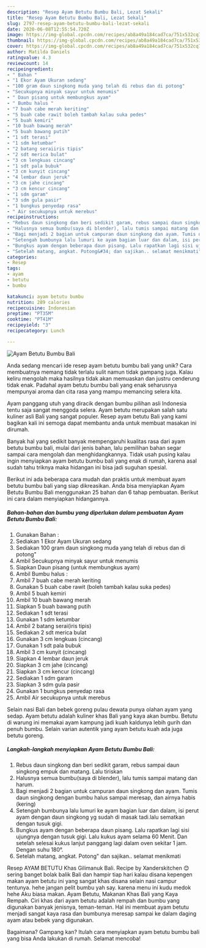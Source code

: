 ```yaml
---
description: "Resep Ayam Betutu Bumbu Bali, Lezat Sekali"
title: "Resep Ayam Betutu Bumbu Bali, Lezat Sekali"
slug: 2797-resep-ayam-betutu-bumbu-bali-lezat-sekali
date: 2020-06-08T12:55:54.720Z
image: https://img-global.cpcdn.com/recipes/ab8a49a184cad7ca/751x532cq70/ayam-betutu-bumbu-bali-foto-resep-utama.jpg
thumbnail: https://img-global.cpcdn.com/recipes/ab8a49a184cad7ca/751x532cq70/ayam-betutu-bumbu-bali-foto-resep-utama.jpg
cover: https://img-global.cpcdn.com/recipes/ab8a49a184cad7ca/751x532cq70/ayam-betutu-bumbu-bali-foto-resep-utama.jpg
author: Matilda Daniels
ratingvalue: 4.3
reviewcount: 14
recipeingredient:
- " Bahan "
- "1 Ekor Ayam Ukuran sedang"
- "100 gram daun singkong muda yang telah di rebus dan di potong"
- "Secukupnya minyak sayur untuk menumis"
- " Daun pisang untuk membungkus ayam"
- " Bumbu halus "
- "7 buah cabe merah keriting"
- "5 buah cabe rawit boleh tambah kalau suka pedes"
- "5 buah kemiri"
- "10 buah bawang merah"
- "5 buah bawang putih"
- "1 sdt terasi"
- "1 sdm ketumbar"
- "2 batang seraiiris tipis"
- "2 sdt merica bulat"
- "3 cm lengkuas cincang"
- "1 sdt pala bubuk"
- "3 cm kunyit cincang"
- "4 lembar daun jeruk"
- "3 cm jahe cincang"
- "3 cm kencur cincang"
- "1 sdm garam"
- "3 sdm gula pasir"
- "1 bungkus penyedap rasa"
- " Air secukupnya untuk merebus"
recipeinstructions:
- "Rebus daun singkong dan beri sedikit garam, rebus sampai daun singkong empuk dan matang. Lalu tiriskan"
- "Halusnya semua bumbu(saya di blender), lalu tumis sampai matang dan harum."
- "Bagi menjadi 2 bagian untuk campuran daun singkong dan ayam. Tumis daun singkong dengan bumbu halus sampai meresap, dan airnya habis (kering)"
- "Setengah bumbunya lalu lumuri ke ayam bagian luar dan dalam, isi perut ayam dengan daun singkong yg sudah di masak tadi.lalu sematkan dengan tusuk gigi."
- "Bungkus ayam dengan beberapa daun pisang. Lalu rapatkan lagi sisi ujungnya dengan tusuk gigi. Lalu kukus ayam selama 60 Menit. Dan setelah selesai kukus lanjut panggang lagi dalam oven sekitar 1 jam. Dengan suhu 180°."
- "Setelah matang, angkat. Potong&#34; dan sajikan.. selamat menikmati"
categories:
- Resep
tags:
- ayam
- betutu
- bumbu

katakunci: ayam betutu bumbu 
nutrition: 289 calories
recipecuisine: Indonesian
preptime: "PT35M"
cooktime: "PT41M"
recipeyield: "3"
recipecategory: Lunch

---
```



![Ayam Betutu Bumbu Bali](https://img-global.cpcdn.com/recipes/ab8a49a184cad7ca/751x532cq70/ayam-betutu-bumbu-bali-foto-resep-utama.jpg)

Anda sedang mencari ide resep ayam betutu bumbu bali yang unik? Cara membuatnya memang tidak terlalu sulit namun tidak gampang juga. Kalau keliru mengolah maka hasilnya tidak akan memuaskan dan justru cenderung tidak enak. Padahal ayam betutu bumbu bali yang enak seharusnya mempunyai aroma dan cita rasa yang mampu memancing selera kita.

Ayam panggang utuh yang diracik dengan bumbu pilihan asli Indonesia tentu saja sangat menggoda selera. Ayam betutu merupakan salah satu kuliner asli Bali yang sangat populer. Resep ayam betutu Bali yang kami bagikan kali ini semoga dapat membantu anda untuk membuat masakan ini dirumah.

Banyak hal yang sedikit banyak mempengaruhi kualitas rasa dari ayam betutu bumbu bali, mulai dari jenis bahan, lalu pemilihan bahan segar sampai cara mengolah dan menghidangkannya. Tidak usah pusing kalau ingin menyiapkan ayam betutu bumbu bali yang enak di rumah, karena asal sudah tahu triknya maka hidangan ini bisa jadi suguhan spesial.


Berikut ini ada beberapa cara mudah dan praktis untuk membuat ayam betutu bumbu bali yang siap dikreasikan. Anda bisa menyiapkan Ayam Betutu Bumbu Bali menggunakan 25 bahan dan 6 tahap pembuatan. Berikut ini cara dalam menyiapkan hidangannya.

<!--inarticleads1-->

##### Bahan-bahan dan bumbu yang diperlukan dalam pembuatan Ayam Betutu Bumbu Bali:

1. Gunakan  Bahan :
1. Sediakan 1 Ekor Ayam Ukuran sedang
1. Sediakan 100 gram daun singkong muda yang telah di rebus dan di potong&#34;
1. Ambil Secukupnya minyak sayur untuk menumis
1. Siapkan  Daun pisang (untuk membungkus ayam)
1. Ambil  Bumbu halus :
1. Ambil 7 buah cabe merah keriting
1. Gunakan 5 buah cabe rawit (boleh tambah kalau suka pedes)
1. Ambil 5 buah kemiri
1. Ambil 10 buah bawang merah
1. Siapkan 5 buah bawang putih
1. Sediakan 1 sdt terasi
1. Gunakan 1 sdm ketumbar
1. Ambil 2 batang serai(iris tipis)
1. Sediakan 2 sdt merica bulat
1. Gunakan 3 cm lengkuas (cincang)
1. Gunakan 1 sdt pala bubuk
1. Ambil 3 cm kunyit (cincang)
1. Siapkan 4 lembar daun jeruk
1. Siapkan 3 cm jahe (cincang)
1. Siapkan 3 cm kencur (cincang)
1. Sediakan 1 sdm garam
1. Siapkan 3 sdm gula pasir
1. Gunakan 1 bungkus penyedap rasa
1. Ambil  Air secukupnya untuk merebus


Selain nasi Bali dan bebek goreng pulau dewata punya olahan ayam yang sedap. Ayam betutu adalah kuliner khas Bali yang kaya akan bumbu. Betutu di warung ini memakai ayam kampung jadi kuah kaldunya lebih gurih dan penuh bumbu. Selain varian autentik yang ayam betutu kuah ada juga betutu goreng. 

<!--inarticleads2-->

##### Langkah-langkah menyiapkan Ayam Betutu Bumbu Bali:

1. Rebus daun singkong dan beri sedikit garam, rebus sampai daun singkong empuk dan matang. Lalu tiriskan
1. Halusnya semua bumbu(saya di blender), lalu tumis sampai matang dan harum.
1. Bagi menjadi 2 bagian untuk campuran daun singkong dan ayam. Tumis daun singkong dengan bumbu halus sampai meresap, dan airnya habis (kering)
1. Setengah bumbunya lalu lumuri ke ayam bagian luar dan dalam, isi perut ayam dengan daun singkong yg sudah di masak tadi.lalu sematkan dengan tusuk gigi.
1. Bungkus ayam dengan beberapa daun pisang. Lalu rapatkan lagi sisi ujungnya dengan tusuk gigi. Lalu kukus ayam selama 60 Menit. Dan setelah selesai kukus lanjut panggang lagi dalam oven sekitar 1 jam. Dengan suhu 180°.
1. Setelah matang, angkat. Potong&#34; dan sajikan.. selamat menikmati


Resep AYAM BETUTU Khas Gilimanuk Bali. Recipe by Xanderskitchen 😊 sering banget bolak balik Bali dan hampir tiap hari kalau disana kepengen makan ayam betutu ini yang sangat khas disana selain nasi campur tentunya. hehe jangan pelit bumbu yah say. karena menu ini kudu medok hehe Aku biasa makan. Ayam Betutu, Makanan Khas Bali yang Kaya Rempah. Ciri khas dari ayam betutu adalah rempah dan bumbu yang digunakan banyak jenisnya, teman-teman. Hal ini membuat ayam betutu menjadi sangat kaya rasa dan bumbunya meresap sampai ke dalam daging ayam atau bebek yang digunakan. 

Bagaimana? Gampang kan? Itulah cara menyiapkan ayam betutu bumbu bali yang bisa Anda lakukan di rumah. Selamat mencoba!
